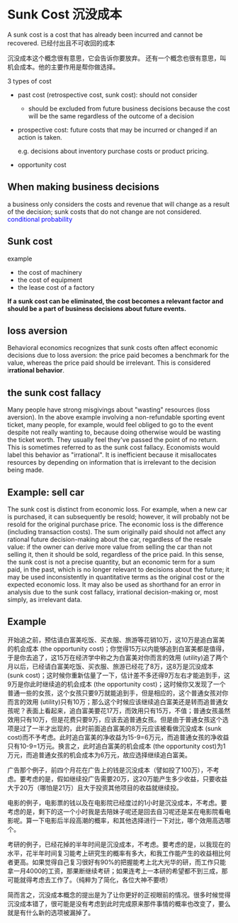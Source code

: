 # Sunk Cost 沉没成本
A sunk cost is a cost that has already been incurred and cannot be recovered. 已经付出且不可收回的成本

沉没成本这个概念很有意思，它会告诉你要放弃。
还有一个概念也很有意思，叫机会成本。他的主要作用是帮你做选择。


3 types of cost

* past cost (retrospective cost, sunk cost): should not consider

	* should be excluded from future business decisions because the cost will be the same regardless of the outcome of a decision
* prospective cost: future costs that may be incurred or changed if an action is taken.

	e.g. decisions about inventory purchase costs or product pricing. 
	
* opportunity cost

## When making business decisions

a business only considers the costs and revenue that will change as a result of the decision; sunk costs that do not change are not considered. <font color="blue">conditional probability</font>

## Sunk cost

example

* the cost of machinery
* the cost of equipment
* the lease cost of a factory

**If a sunk cost can be eliminated, the cost becomes a relevant factor and should be a part of business decisions about future events.**


## loss aversion

Behavioral economics recognizes that sunk costs often affect economic decisions due to loss aversion: the price paid becomes a benchmark for the value, whereas the price paid should be irrelevant. This is considered i**rrational behavior**.

## the sunk cost fallacy

Many people have strong misgivings about "wasting" resources (loss aversion). In the above example involving a non-refundable sporting event ticket, many people, for example, would feel obliged to go to the event despite not really wanting to, because doing otherwise would be wasting the ticket worth. They usually feel they've passed the point of no return. This is sometimes referred to as the sunk cost fallacy. Economists would label this behavior as "irrational". It is inefficient because it misallocates resources by depending on information that is irrelevant to the decision being made.


## Example: sell car

The sunk cost is distinct from economic loss. For example, when a new car is purchased, it can subsequently be resold; however, it will probably not be resold for the original purchase price. The economic loss is the difference (including transaction costs). The sum originally paid should not affect any rational future decision-making about the car, regardless of the resale value: if the owner can derive more value from selling the car than not selling it, then it should be sold, regardless of the price paid. In this sense, the sunk cost is not a precise quantity, but an economic term for a sum paid, in the past, which is no longer relevant to decisions about the future; it may be used inconsistently in quantitative terms as the original cost or the expected economic loss. It may also be used as shorthand for an error in analysis due to the sunk cost fallacy, irrational decision-making or, most simply, as irrelevant data.

## Example


开始追之前，预估请白富美吃饭、买衣服、旅游等花销10万，这10万是追白富美的机会成本 (the opportunity cost)；你觉得15万以内能够追到白富美都是值得，于是你去追了，这15万在经济学中称之为白富美对你而言的效用 (utility)追了两个月以后，已经请白富美吃饭、买衣服、旅游已经花了8万，这8万是沉没成本 (sunk cost)；这时候你重新估量了一下，估计差不多还得9万左右才能追到手，这9万是你此时继续追的机会成本 (the opportunity cost)；这时候你又发现了一个普通一些的女孩，这个女孩只要9万就能追到手，但是相应的，这个普通女孩对你而言的效用 (utility)只有10万；那么这个时候应该继续追白富美还是转而追普通女孩呢？表面上看起来，追白富美要花17万，而效用只有15万，不值；普通女孩虽然效用只有10万，但是花费只要9万，应该去追普通女孩。但是由于普通女孩这个选项是过了一半才出现的，此时前面追白富美的8万元应该被看做沉没成本 (sunk cost)而不予考虑。此时追白富美的净收益为15-9=6万元，而追普通女孩的净收益只有10-9=1万元。换言之，此时追白富美的机会成本 (the opportunity cost)为1万元，而追普通女孩的机会成本为6万元，故应选择继续追白富美。



广告那个例子，前四个月花在广告上的钱是沉没成本（譬如投了100万），不考虑。要考虑的是，假如继续投广告需要20万，这20万能产生多少收益，只要收益大于20万（哪怕是21万）且大于投资其他项目的收益就继续投。

电影的例子，电影票的钱以及在电影院已经度过的1小时是沉没成本，不考虑。要考虑的是，剩下的这一个小时我是去陪妹子呢还是回去自习呢还是呆在电影院看电影呢。算一下电影后半段高潮的概率，和其他选择进行一下对比，哪个效用高选哪个。

考研的例子，已经花掉的半年时间是沉没成本，不考虑。要考虑的是，以我现在的水平，花半年时间复习能考上研究生的概率有多大，和我工作能产生的收益相比何者更高。如果觉得自己复习很好有90%的把握能考上北大光华的研，而工作只能拿一月4000的工资，那果断继续考研；如果连考上一本研的希望都不到三成，那可能就得考虑去工作了。（纯粹为了简化，各位大神不要喷）

简而言之，沉没成本概念的提出是为了让你更好的正视眼前的情况。很多时候觉得沉没成本错了，很可能是没有考虑到此时完成原来那件事情的概率也改变了，要么就是有什么新的选项被漏掉了。

